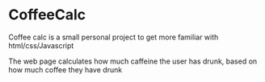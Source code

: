 # CoffeeCalc
Coffee calc is a small personal project to get more familiar with html/css/Javascript

The web page calculates how much caffeine the user has drunk, based on how much coffee they have drunk
